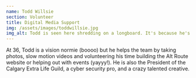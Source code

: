 ```yaml
---
name: Todd Willsie
section: Volunteer
title: Digital Media Support
img: /assets/images/toddwillsie.jpg
img_alt: Todd is seen here shredding on a longboard. It's because he's a fat man and can't keep his balance on a regular skateboard. Don't worry Todd wrote this description so he's not offended by what the Screen Reader has said about him. 
---
```

At 36, Todd is a vision normie (boooo) but he helps the team by taking photos, slow motion videos and volunteering his time building the Alt Route website or helping out with events (yayyy!). He is also the President of the Calgary Extra Life Guild, a cyber security pro, and a crazy talented creative.